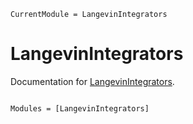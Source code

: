 ```@meta
CurrentModule = LangevinIntegrators
```

# LangevinIntegrators

Documentation for [LangevinIntegrators](https://github.com/HadrienNU/LangevinIntegrators.jl).

```@index
```

```@autodocs
Modules = [LangevinIntegrators]
```
